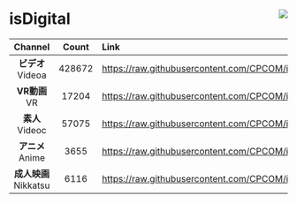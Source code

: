 # isDigital <img align="right" src="https://img.shields.io/github/last-commit/CPCOM/isDigital"/>  
  
| Channel | Count | Link |  
| :-----: | :---: | :--- |  
|**ビデオ**<br />Videoa | 428672 | https://raw.githubusercontent.com/CPCOM/isDigital/main/Videoa.txt |  
|**VR動画**<br />VR | 17204 | https://raw.githubusercontent.com/CPCOM/isDigital/main/VR.txt |  
|**素人**<br />Videoc | 57075 | https://raw.githubusercontent.com/CPCOM/isDigital/main/Videoc.txt |  
|**アニメ**<br />Anime | 3655 | https://raw.githubusercontent.com/CPCOM/isDigital/main/Anime.txt |  
|**成人映画**<br />Nikkatsu | 6116 | https://raw.githubusercontent.com/CPCOM/isDigital/main/Nikkatsu.txt |  